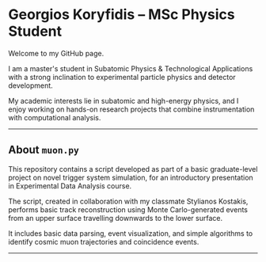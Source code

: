 # Georgios Koryfidis – MSc Physics Student

Welcome to my GitHub page.

I am a master's student in Subatomic Physics & Technological Applications with a strong inclination to experimental particle physics and detector development.

My academic interests lie in subatomic and high-energy physics, and I enjoy working on hands-on research projects that combine instrumentation with computational analysis.

---

## About `muon.py`

This repository contains a script developed as part of a basic graduate-level project on novel trigger system simulation, for an introductory presentation in Experimental Data Analysis course.

The script, created in collaboration with my classmate Stylianos Kostakis, performs basic track reconstruction using Monte Carlo-generated events from an upper surface travelling downwards to the lower surface.

It includes basic data parsing, event visualization, and simple algorithms to identify cosmic muon trajectories and coincidence events.

---

